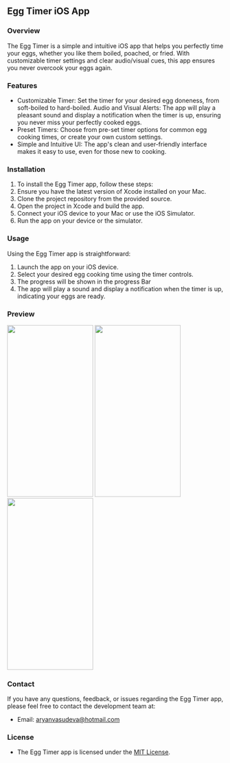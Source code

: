 ## Egg Timer iOS App

### Overview
The Egg Timer is a simple and intuitive iOS app that helps you perfectly time your eggs, whether you like them boiled, poached, or fried. With customizable timer settings and clear audio/visual cues, this app ensures you never overcook your eggs again.

### Features

- Customizable Timer: Set the timer for your desired egg doneness, from soft-boiled to hard-boiled.
Audio and Visual Alerts: The app will play a pleasant sound and display a notification when the timer is up, ensuring you never miss your perfectly cooked eggs.
- Preset Timers: Choose from pre-set timer options for common egg cooking times, or create your own custom settings.
- Simple and Intuitive UI: The app's clean and user-friendly interface makes it easy to use, even for those new to cooking.

### Installation
1. To install the Egg Timer app, follow these steps:
2. Ensure you have the latest version of Xcode installed on your Mac.
3. Clone the project repository from the provided source.
4. Open the project in Xcode and build the app.
5. Connect your iOS device to your Mac or use the iOS Simulator.
6. Run the app on your device or the simulator.

### Usage
Using the Egg Timer app is straightforward:

1. Launch the app on your iOS device.
2. Select your desired egg cooking time using the timer controls.
3. The progress will be shown in the progress Bar
4. The app will play a sound and display a notification when the timer is up, indicating your eggs are ready.

### Preview
<img src="https://github.com/user-attachments/assets/8d017ab6-7d6e-4d72-a5c7-0674925b39ad" width="200" height="400" />
<img src="https://github.com/user-attachments/assets/9bc58a34-a99b-4472-a848-9eb317e76103" width="200" height="400" />
<img src="https://github.com/user-attachments/assets/6c8d7cc6-a0ba-4350-8c3c-af7f6777cd92" width="200" height="400" />



### Contact
If you have any questions, feedback, or issues regarding the Egg Timer app, please feel free to contact the development team at:
- Email: aryanvasudeva@hotmail.com

### License
- The Egg Timer app is licensed under the [MIT License](LICENSE).
